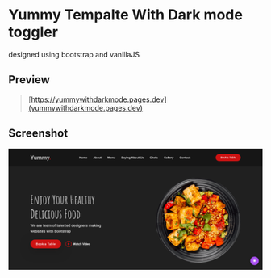 # Yummy Tempalte With Dark mode toggler

designed using bootstrap and vanillaJS

## Preview

> [https://yummywithdarkmode.pages.dev](yummywithdarkmode.pages.dev)

## Screenshot

![Screenshot](./assets/images/og.png)
